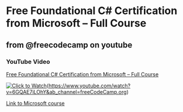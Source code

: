 # Free Foundational C# Certification from Microsoft – Full Course

## from @freecodecamp on youtube

### YouTube Video

[Free Foundational C# Certification from Microsoft – Full Course](https://www.youtube.com/watch?v=6GQAE7iLOhY&ab_channel=freeCodeCamp.org)

[![Click to Watch](https://github.com/pranjal779/My_free_code_camp_learning/assets/50409572/b06d1eec-7e10-42cd-b3bd-a4289d81edab)](URL_OF_YOUTUBE_VIDEO)(https://www.youtube.com/watch?v=6GQAE7iLOhY&ab_channel=freeCodeCamp.org)

[Link to Microsoft course](https://learn.microsoft.com/en-us/training/paths/get-started-c-sharp-part-1/)

